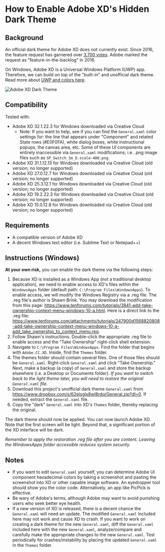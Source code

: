 # How  to Enable Adobe XD's Hidden Dark Theme

## Background

An official dark theme for Adobe XD does not currently exist. Since 2016, the feature request has garnered over [3,700 votes](https://adobexd.uservoice.com/forums/353007-adobe-xd-feature-requests/suggestions/12940362-dark-interface-overall-ui-including-side-panels). Adobe marked the request as "feature-in-the-backlog" in 2016.

On Windows, Adobe XD is a Universal Windows Platform (UWP) app. Therefore, we can build on top of the "built-in" and unofficial dark theme. Read more about [UWP and colors here](https://docs.microsoft.com/en-us/windows/uwp/design/style/color). 

![Adobe XD Dark Theme](https://i.imgur.com/MzGZA4f.png)

## Compatibility

Tested with: 

* Adobe XD 32.1.22.3 for Windows downloaded via Creative Cloud
	* Note: If you want to help, see if you can find the `General.xaml` color settings for: the line that appears under "Component" and related State rows (#E0F0FA), white dialog boxes, white instructional popups, the canvas area, etc.  Some of these UI components are entirely inaccessible via `General.xaml` modifications; i.e. .png image files such as `SP_Switch_Sm_D.scale-400.png`.
* Adobe XD 31.1.12.13 for Windows downloaded via Creative Cloud (old version; no longer supported)
* Adobe XD 27.0.12.7 for Windows downloaded via Creative Cloud (old version; no longer supported)
* Adobe XD 25.3.12.1 for Windows downloaded via Creative Cloud (old version; no longer supported)
* Adobe XD 19.2.22.3 for Windows downloaded via Creative Cloud (old version; no longer supported)
* Adobe XD 15.0.12.8 for Windows downloaded via Creative Cloud (old version; no longer supported)

## Requirements

* A compatible version of Adobe XD
* A decent Windows text editor (i.e. Sublime Text or Notepad++)

## Instructions (Windows)

**At your own risk,** you can enable the dark theme via the following steps:

1. Because XD is installed as a Windows App (not a traditional desktop application), we need to enable access to XD's files within the `WindowsApps` folder (default path: `C:\Program Files\WindowsApps`). To enable access, we will modify the Windows Registry via a .reg file. The .reg file's author is Shawn Brink. You may download the modification from this page: https://www.tenforums.com/tutorials/3841-add-take-ownership-context-menu-windows-10-a.html. Here is a direct link to the .reg file: https://www.tenforums.com/attachments/tutorials/247900d1568820808-add-take-ownership-context-menu-windows-10-a-add_take_ownership_to_context_menu.reg.
2. Follow Shawn's instructions. Double-click the appropriate .reg file to enable access and the "Take Ownership" right-click shell extension. 
3. Navigate to `C:\Program Files\WindowsApps`.  Find the folder that begins with `Adobe.CC.XD`. Inside, find the `Themes` folder.
4. The themes folder should contain several files. One of those files should be `General.xaml`. Right-click `General.xaml` and click "Take Ownership." Next, make a backup (a copy) of `General.xaml` and store the backup elsewhere (i.e. a Desktop or Documents folder). *If you want to switch back to the light theme later, you will need to restore the original `General.xaml` file.*
5. Download this project's unofficial dark theme `General.xaml` from https://www.dropbox.com/s/62elsglx8wl8rdq/General.zip?dl=0. If needed, extract the `General.xaml` file.
6. Copy the "dark" `General.xaml` into XD's `Themes` folder, thereby replacing the original.

The dark theme should now be applied. You can now launch Adobe XD. Note that the first screen will be light. Beyond that, a significant portion of the XD interface will be dark. 

*Remember to apply the restoration .reg file after you are content. Leaving the WindowsApps folder accessible reduces system security.*

## Notes

* If you want to edit `General.xaml` yourself, you can determine Adobe UI component hexadecimal colors by taking a screenshot and pasting the screenshot into XD or other capable image software. An eyedropper tool should show you the color code. Alternatively, an app like PicPick is effective.
* Be wary of Adobe's terms, although Adobe may want to avoid punishing users who seek better eye health.
* If a new version of XD is released, there is a decent chance the `General.xaml` will need an update. The modified `General.xaml` included here may not work and cause XD to crash. If you want to work on creating a dark theme for the new `General.xaml`, diff the `General.xaml` included here with the new `General.xaml`, analyze/compare and carefully make the appropriate changes to the new `General.xaml`. Test periodically for crashes/instability by placing the updated `General.xaml` in the `Themes` folder.
